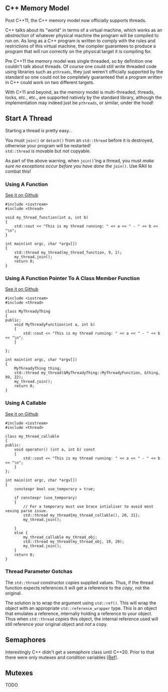 ## C++ Memory Model
Post C++11, the C++ memory model now officially supports threads.

C++ talks about its "world" in terms of a virtual machine, which works as an _abstraction_ of whatever physical
machine the program will be compiled to run on. As long as a C++ program is written to comply with the rules and
restrictions of this virtual machine, the compiler guarantees to produce a program that will run correctly on
the physical target it is compiling for.

Pre C++11 the memory model was single threaded, so by definition one couldn't talk about threads. Of course one
could still write threaded code using libraries such as `pthreads`, they just weren't officially supported by
the standard so one could not be completely guaranteed that a program written in C++ could work on two different
targets.

With C+11 and beyond, as the memory model is multi-threaded, threads, locks, etc., etc., are supported
natively by the standard library, although the implementation may indeed just be `pthreads`, or similar,
under the hood!

## Start A Thread

Starting a thread is pretty easy...

<div class="box_container">
<div class="warning">
You must <code>join()</code> or <code>detach()</code> from an <code>std::thread</code> before it is destroyed, otherwise your program
will be restarted!
</div>
</div>

<div class="box_container">
<div class="info">
<code>std::thread</code> is movable but <em>not</em> copyable.
</div>
</div>


As part of the above warning, when `join()`'ing a thread, you must _make sure no exceptions occur before you have done the `join()`_. Use RAII to combat this!

### Using A Function

[See it on Github](https://github.com/jameshume/jehtech/blob/master/projects_not_in_own_repo/concurrency/c++/basic_thread_start_func.cpp)

```
#include <iostream>
#include <thread>

void my_thread_function(int a, int b)
{
    std::cout << "This is my thread running: " << a << " - " << b << "\n";
}

int main(int argc, char *argv[])
{
    std::thread my_thread(my_thread_function, 9, 2);
    my_thread.join();
    return 0;
}
```

### Using A Function Pointer To A Class Member Function

[See it on Github](https://github.com/jameshume/jehtech/blob/master/projects_not_in_own_repo/concurrency/c++/basic_thread_start_class_func.cpp)

```
#include <iostream>
#include <thread>

class MyThreadyThing
{
public:
    void MyThreadyFunction(int a, int b)
    {
        std::cout << "This is my thread running: " << a << " - " << b << "\n";
    }

};

int main(int argc, char *argv[])
{
    MyThreadyThing thing;
    std::thread my_thread(&MyThreadyThing::MyThreadyFunction, &thing, 99, 22);
    my_thread.join();
    return 0;
}
```

### Using A Callable

[See it on Github](https://github.com/jameshume/jehtech/blob/master/projects_not_in_own_repo/concurrency/c++/basic_thread_start_callable.cpp)

```
#include <iostream>
#include <thread>

class my_thread_callable
{
public:
    void operator() (int a, int b) const
    {
        std::cout << "This is my thread running: " << a << " - " << b << "\n";
    }
};

int main(int argc, char *argv[])
{
    constexpr bool use_temporary = true;

    if constexpr (use_temporary)
    {
        // For a temporary must use brace intialiser to avoid most vexing parse issue.
        std::thread my_thread{my_thread_callable(), 20, 21};
        my_thread.join();

    }
    else {        
        my_thread_callable my_thread_obj;
        std::thread my_thread(my_thread_obj, 19, 20);
        my_thread.join();
    }
    return 0;
}
```

### Thread Parameter Gotchas

The `std::thread` constructor _copies_ supplied values. Thus, if the thread function expects references it will
get a reference to the _copy_, not the original.

The solution is to wrap the argument using `std::ref()`. This will wrap the object with an appropriate
`std::reference_wrapper` type. This is an object that emulates a reference, internally holding a reference to
your object. Thus when `std::thread` _copies_ this object, the internal reference used will still reference
your original object and _not_ a copy.



## Semaphores
Interestingly C++ didn't get a semaphore class until C++20. Prior to that there were only mutexes
and condition variables [[Ref]](https://stackoverflow.com/questions/4792449/c0x-has-no-semaphores-how-to-synchronize-threads).


## Mutexes
TODO